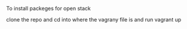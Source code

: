 To install packeges for 	open stack

clone the repo and cd into where the vagrany file is and run vagrant up
